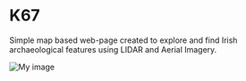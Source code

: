 # K67
Simple map based web-page created to explore and find Irish archaeological features using LIDAR and Aerial Imagery.

![My image](briandoylegit.github.com/K67/images/Ballinturly.gif)

      
